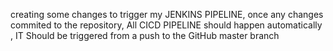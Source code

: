 creating some changes to trigger my JENKINS PIPELINE, once any changes commited to the repository, All CICD PIPELINE should happen automatically , IT Should be triggered from a push to the GitHub master branch
